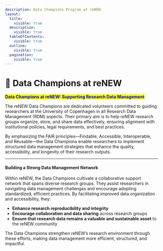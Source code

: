 ```yaml
---
description: Data Champions Program at reNEW
layout:
  title:
    visible: true
  description:
    visible: true
  tableOfContents:
    visible: true
  outline:
    visible: true
  pagination:
    visible: true
---
```


# 🔵 Data Champions at reNEW

&#x9;				&#x9;



<mark style="color:blue;">**Data Champions at reNEW: Supporting Research Data Management**</mark>

The reNEW Data Champions are dedicated volunteers committed to guiding researchers at the University of Copenhagen in all Research Data Management (RDM) aspects. Their primary aim is to help reNEW research groups organize, store, and share data effectively, ensuring alignment with institutional policies, legal requirements, and best practices.

By emphasizing the FAIR principles—Findable, Accessible, Interoperable, and Reusable—the Data Champions enable researchers to implement structured data management strategies that enhance the quality, accessibility, and longevity of their research outputs.

***

#### Building a Strong Data Management Network

Within reNEW, the Data Champions cultivate a collaborative support network that spans diverse research groups. They assist researchers in navigating data management challenges and encourage adopting standardized, efficient practices. By facilitating improved data organization and accessibility, they:

* **Enhance research reproducibility and integrity**
* **Encourage collaboration and data sharing** across research groups
* **Ensure that research data remains a valuable and sustainable asset** to the reNEW community

The Data Champions strengthen reNEW’s research environment through these efforts, making data management more efficient, structured, and impactful.

